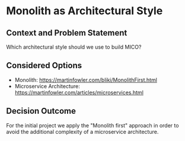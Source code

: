 # Monolith as Architectural Style

## Context and Problem Statement

Which architectural style should we use to build MICO?

## Considered Options

* Monolith: <https://martinfowler.com/bliki/MonolithFirst.html>
* Microservice Architecture: <https://martinfowler.com/articles/microservices.html>

## Decision Outcome

For the initial project we apply the "Monolith first" approach in order to avoid the additional complexity of a microservice architecture.
